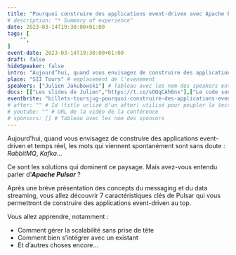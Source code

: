 ```yaml
---
title: "Pourquoi construire des applications event-driven avec Apache Pulsar"
# description: "* Summary of experience"
date: 2023-03-14T19:30:00+01:00
tags: [
    "",
]
event-date: 2023-03-14T19:30:00+01:00
draft: false
hideSpeaker: false
intro: "Aujourd’hui, quand vous envisagez de construire des applications event-driven et temps réel, les mots qui viennent spontanément sont sans doute : RabbitMQ, Kafka... Mais avez-vous entendu parler d’Apache Pulsar"
place: "SII Tours" # emplacement de l'evenement
speakers: ["Julien Jakubowski"] # Tableau avec les nom des speakers entre " et séparé par des , et doit être identique au titre du speaker enregistré !
docs: [["Les slides de Julien","https://t.co/sOQqCAh6nx"],["Le code source (github)","https://t.co/DFHqVoSksF"],["Affiche de la soirée","20230314.pdf"]] # Tableau donnant les liens vers les documents de la soirée hors affiche - exemple : [["L'inauguration","http://toursjug.cloud.xwiki.com/xwiki/bin/download/Meetings/20080409/InaugurationToursJUG.pdf"], ["Unitils et Selenium","Unitils-Selenium.pdf"]]
eventbrite: "billets-toursjug-pourquoi-construire-des-applications-event-driven-avec-apache-pu-577701038357" # Id de l'inscription (la partie de l'URL sr trouvant après https://www.eventbrite.fr/e/ )
# after: "" # Id (title urlizé d'un after) utilisé pour peupler la section after d'un evvent (exemple : apside-after-01)
# youtube: "" # URL de la vidéo de la conférence
# sponsors: [] # Tableau avec les nom des sponsors
---
```


Aujourd’hui, quand vous envisagez de construire des applications event-driven et temps réel, les mots qui viennent spontanément sont sans doute : *RabbitMQ*, *Kafka*...

Ce sont les solutions qui dominent ce paysage. Mais avez-vous entendu parler d’***Apache Pulsar*** ?

Après une brève présentation des concepts du messaging et du data streaming, vous allez découvrir 7 caractéristiques clés de Pulsar qui vous permettront de construire des applications event-driven au top.

Vous allez apprendre, notamment :

* Comment gérer la scalabilité sans prise de tête
* Comment bien s’intégrer avec un existant
* Et d’autres choses encore...

